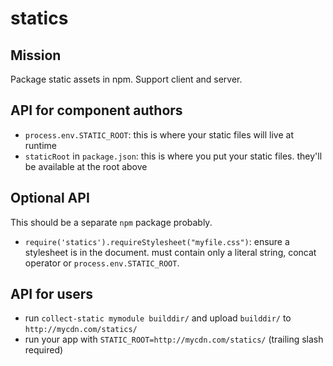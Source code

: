 # statics

## Mission

Package static assets in npm. Support client and server.

## API for component authors

  * `process.env.STATIC_ROOT`: this is where your static files will live at runtime
  * `staticRoot` in `package.json`: this is where you put your static files. they'll be available at the root above

## Optional API

This should be a separate `npm` package probably.

  * `require('statics').requireStylesheet("myfile.css")`: ensure a stylesheet is in the document. must contain only a literal string, concat operator or `process.env.STATIC_ROOT`.

## API for users

  * run `collect-static mymodule builddir/` and upload `builddir/` to `http://mycdn.com/statics/`
  * run your app with `STATIC_ROOT=http://mycdn.com/statics/` (trailing slash required)

